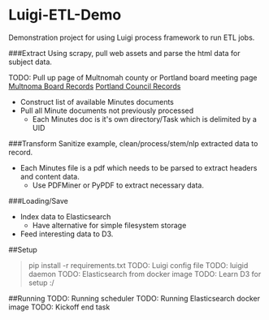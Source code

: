 Luigi-ETL-Demo
==============

Demonstration project for using Luigi process framework to run ETL jobs.

###Extract
Using scrapy, pull web assets and parse the html data for subject data. 

TODO: Pull up page of Multnomah county or Portland board meeting page
[Multnoma Board Records](http://multnomah.granicus.com/ViewPublisher.php?view_id=3)
[Portland Council Records](http://www.portlandonline.com/auditor/index.cfm?c=56676)
 * Construct list of available Minutes documents
 * Pull all Minute documents not previously processed
    * Each Minutes doc is it's own directory/Task which is delimited by a UID

###Transform
Sanitize example, clean/process/stem/nlp extracted data to record.
 * Each Minutes file is a pdf which needs to be parsed to extract headers and content data.
    * Use PDFMiner or PyPDF to extract necessary data.

###Loading/Save
 * Index data to Elasticsearch 
    * Have alternative for simple filesystem storage
 * Feed interesting data to D3.

##Setup
> pip install -r requirements.txt
TODO: Luigi config file
TODO: luigid daemon
TODO: Elasticsearch from docker image
TODO: Learn D3 for setup :/

##Running
TODO: Running scheduler
TODO: Running Elasticsearch docker image
TODO: Kickoff end task

